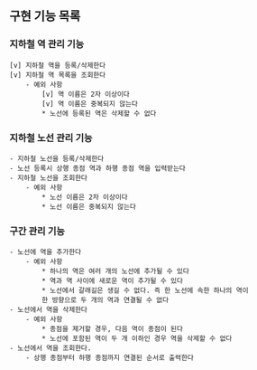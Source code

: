 ## 구현 기능 목록

### 지하철 역 관리 기능 
    [v] 지하철 역을 등록/삭제한다
    [v] 지하철 역 목록을 조회한다
        - 예외 사항
            [v] 역 이름은 2자 이상이다
            [v] 역 이름은 중복되지 않는다
            * 노선에 등록된 역은 삭제할 수 없다

### 지하철 노선 관리 기능 
    - 지하철 노선을 등록/삭제한다
    - 노선 등록시 상행 종점 역과 하행 종점 역을 입력받는다
    - 지하철 노선을 조회한다
        - 예외 사항
            * 노선 이름은 2자 이상이다
            * 노선 이름은 중복되지 않는다
### 구간 관리 기능
    - 노선에 역을 추가한다
        - 예외 사항
            * 하나의 역은 여러 개의 노선에 추가될 수 있다
            * 역과 역 사이에 새로운 역이 추가될 수 있다
            * 노선에서 갈래길은 생길 수 없다. 즉 한 노선에 속한 하나의 역이
            한 방향으로 두 개의 역과 연결될 수 없다
    - 노선에서 역을 삭제한다
        - 예외 사항
            * 종점을 제거할 경우, 다음 역이 종점이 된다 
            * 노선에 포함된 역이 두 개 이하인 경우 역을 삭제할 수 없다
    - 노선에서 역을 조회한다.
        - 상행 종점부터 하행 종점까지 연결된 순서로 출력한다